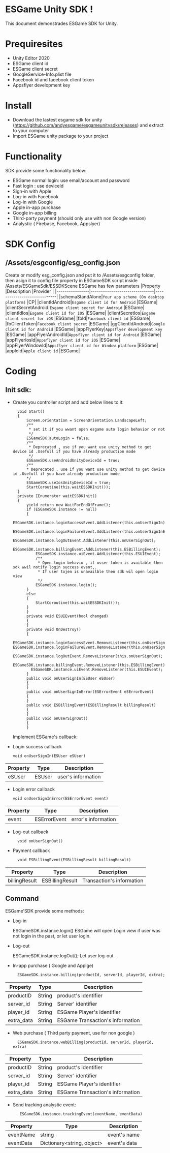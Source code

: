 


# ESGame Unity SDK !

This document demonstrades ESGame SDK for Unity.


# Prequiresites

- Unity Editor 2020
- ESGame client id
- ESGame client secret
- GoogleService-Info.plist file
- Facebook id and facebook client token
- Appsflyer development key
# Install
- Download the lastest esgame sdk for unity (https://github.com/andyesgame/esgameunitysdk/releases) and extract to your computer
- Import ESGame unity package to your project

# Functionality
SDK provide some functionality below:
- ESGame normal login: use email/account and password
- Fast login : use deviceId 
- Sign-in with Apple
- Log-in with Facebook
- Log-in with Google
- Apple in-app purchase
- Google in-app billing
- Third-party payment (should only use with non Google version)
- Analystic ( Firebase, Facebook, Appslyer)

# SDK Config

## /Assets/esgconfig/esg_config.json
Create or modify esg_config.json and put it to  /Assets/esgconfig  folder, then asign it to config file property in ESGameSDK script inside /Assets/ESGameSdk/ESSDKScene
ESGame has few parameters
|Property               |Description                          |Provider                         |
|----------------|-------------------------------|-----------------------------|
|schemaStandAlone|`Your app scheme (On desktop platform)`            |CP|
|clientIdAndroid|`Esgame client id for Android`            |ESGame|
|clientSecretAndroid|`Esgame client secret for Android`            |ESGame|
|clientIdIos|`Esgame client id for iOS`            |ESGame|
|clientSecretIos|`Esgame client secret for iOS`            |ESGame|
|fbId|`Facebook client id`            |ESGame|
|fbClientToken|`Facebook client secret`            |ESGame|
|ggClientIdAndroid|`Google client id for Android`            |ESGame|
|appFlyerKey|`Appsflyer development key`            |ESGame|
|appFlyerAndroidId|`Appsflyer client id for Android`            |ESGame|
|appFlyerIosId|`Appsflyer client id for iOS`            |ESGame|
|appFlyerWindowId|`Appsflyer client id for Window platform`            |ESGame|
|appleId|`Apple client id`            |ESGame|


# Coding
## Init sdk:
- Create you controller script and add below lines to it:

	    void Start()
	    {
	        Screen.orientation = ScreenOrientation.LandscapeLeft;
	        /**
	         * set it if you wwant open esgame auto login behavior or not
	         */
	        ESGameSDK.autoLogin = false;
	        /**
	         * Deprecated , use if you want use unity method to get device id .Usefull if you have already production mode
	         */
	        ESGameSDK.useAndroidUnityDeviceId = true;
	        /**
	        * Deprecated , use if you want use unity method to get device id .Usefull if you have already production mode
	        */
	        ESGameSDK.useIosUnityDeviceId = true;
	        StartCoroutine(this.waitESSDKInit());
	    }
	    private IEnumerator waitESSDKInit()
	    {
	        yield return new WaitForEndOfFrame();
	        if (ESGameSDK.instance != null)
	        { 
	            ESGameSDK.instance.loginSuccessEvent.AddListener(this.onUserSignIn);
	            ESGameSDK.instance.loginFailureEvent.AddListener(this.onUserSignInError);
	            ESGameSDK.instance.logOutEvent.AddListener(this.onUserSignOut);
	            ESGameSDK.instance.billingEvent.AddListener(this.ESBillingEvent);
	            ESGameSDK.instance.uiEvent.AddListener(this.ESUIEvent);
	            /**
	             * Open login behavio , if usser token is available then sdk wwil notify login success event,.
	             * If user tojen is unavailble then sdk wil open login view
	             */
	            ESGameSDK.instance.login();
	        }
	        else
	        {
	            StartCoroutine(this.waitESSDKInit());
	        }
		    }
		    private void ESUIEvent(bool changed)
		    {
		    }
		    private void OnDestroy()
		    {
				ESGameSDK.instance.loginSuccessEvent.RemoveListener(this.onUserSignIn);   													ESGameSDK.instance.loginFailureEvent.RemoveListener(this.onUserSignInError);
		      ESGameSDK.instance.logOutEvent.RemoveListener(this.onUserSignOut);
		      ESGameSDK.instance.billingEvent.RemoveListener(this.ESBillingEvent);
		      ESGameSDK.instance.uiEvent.RemoveListener(this.ESUIEvent);
		    }
		    public void onUserSignIn(ESUser eSUser)
		    {
		    }
		    public void onUserSignInError(ESErrorEvent eSErrorEvent)
		    {
		    }
		    public void ESBillingEvent(ESBillingResult billingResult)
		    {
		    }	
		    public void onUserSignOut()
		    {
		    }	

	Implement ESGame's callback:


- Login success callback

	  void onUserSignIn(ESUser eSUser)
|Property               |Type                          |Description                         |
|----------------|-------------------------------|-----------------------------|
|eSUser|ESUser            |user's information|
- Login error callback

	  void onUserSignInError(ESErrorEvent event)
|Property               |Type                          |Description                         |
|----------------|-------------------------------|-----------------------------|
|event|ESErrorEvent            |error's information|
- Log-out callback
	
		void onUserSignOut()

- Payment  callback

		void ESBillingEvent(ESBillingResult billingResult)
|Property               |Type                          |Description                         |
|----------------|-------------------------------|-----------------------------|
|billingResult|ESBillingResult            |Transaction's information|


## Command

ESGame'SDK provide some methods:
- Log-in
	
	 ESGameSDK.instance.login()
ESGame will open Login view if user was not login in the past, or let user login.
- Log-out
	
	ESGameSDK.instance.logOut();
Let user log-out.
- In-app purchase ( Google and Applge)

		ESGameSDK.instance.billing(productId, serverId, playerId, extra);

|Property               |Type                          |Description                         |
|----------------|-------------------------------|-----------------------------|
|productID|String            |product's identifier|
|server_id|String            |Server' identifier|
|player_id|String            |ESGame Player's identifier|
|extra_data|String            |ESGame Transaction's information|
- Web purchase ( Third party payment, use for non google )

		ESGameSDK.instance.webBilling(productId, serverId, playerId, extra)

|Property               |Type                          |Description                         |
|----------------|-------------------------------|-----------------------------|
|productID|String            |product's identifier|
|server_id|String            |Server' identifier|
|player_id|String            |ESGame Player's identifier|
|extra_data|String            |ESGame Transaction's information|

- Send tracking analystic event:
	
		 ESGameSDK.instance.trackingEvent(eventName, eventData)

|Property               |Type                          |Description                         |
|----------------|-------------------------------|-----------------------------|
|eventName|string            |event's name|
|eventData|Dictionary<string, object>            |event's data|

  

